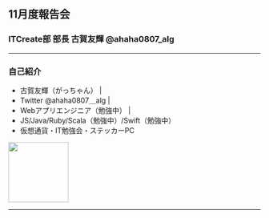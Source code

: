 ## 11月度報告会
### ITCreate部 部長 古賀友輝 @ahaha0807_alg

---

### 自己紹介

- 古賀友輝（がっちゃん） |
- Twitter @ahaha0807＿alg |
- Webアプリエンジニア（勉強中） |
- JS/Java/Ruby/Scala（勉強中）/Swift（勉強中）
- 仮想通貨・IT勉強会・ステッカーPC

<img src="https://avatars1.githubusercontent.com/u/16623885?s=460&v=4" width="120px" height="120px" />

---

